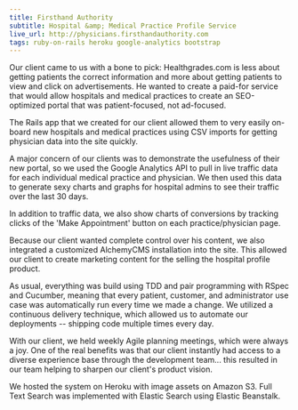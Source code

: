 ```yaml
---
title: Firsthand Authority
subtitle: Hospital &amp; Medical Practice Profile Service
live_url: http://physicians.firsthandauthority.com
tags: ruby-on-rails heroku google-analytics bootstrap
---
```


Our client came to us with a bone to pick: Healthgrades.com is less about getting patients the correct information and more about getting patients to view and click on advertisements. He wanted to create a paid-for service that would allow hospitals and medical practices to create an SEO-optimized portal that was patient-focused, not ad-focused.

The Rails app that we created for our client allowed them to very easily on-board new hospitals and medical practices using CSV imports for getting physician data into the site quickly.

A major concern of our clients was to demonstrate the usefulness of their new portal, so we used the Google Analytics API to pull in live traffic data for each individual medical practice and physician. We then used this data to generate sexy charts and graphs for hospital admins to see their traffic over the last 30 days.

In addition to traffic data, we also show charts of conversions by tracking clicks of the 'Make Appointment' button on each practice/physician page.  

Because our client wanted complete control over his content, we also integrated a customized AlchemyCMS installation into the site. This allowed our client to create marketing content for the selling the hospital profile product.

As usual, everything was build using TDD and pair programming with RSpec and Cucumber, meaning that every patient, customer, and administrator use case was automatically run every time we made a change. We utilized a continuous delivery technique, which allowed us to automate our deployments -- shipping code multiple times every day.

With our client, we held weekly Agile planning meetings, which were always a joy. One of the real benefits was that our client instantly had access to a diverse experience base through the development team... this resulted in our team helping to sharpen our client's product vision.

We hosted the system on Heroku with image assets on Amazon S3. Full Text Search was implemented with Elastic Search using Elastic Beanstalk.

